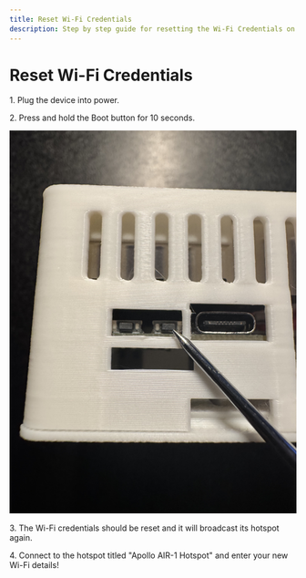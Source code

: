 ```yaml
---
title: Reset Wi-Fi Credentials
description: Step by step guide for resetting the Wi-Fi Credentials on your AIR-1.
---
```

# Reset Wi-Fi Credentials

1\. Plug the device into power.

2\. Press and hold the Boot button for 10 seconds.

![](assets/air-1-boot-button.jpg)

3\. The Wi-Fi credentials should be reset and it will broadcast its hotspot again.

4\. Connect to the hotspot titled "Apollo AIR-1 Hotspot" and enter your new Wi-Fi details!
